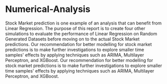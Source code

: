 # Numerical-Analysis
Stock Market prediction is one example of an analysis that can benefit from Linear
Regression. The purpose of this report is to create four other simulations to evaluate
the performance of Linear Regression on Random Generated Datasets before moving
on to the actual Stock Market predictions. 
Our recommendation for better modelling for stock market predictions is to
make further investigations to explore smaller time samples' effects by applying
techniques such as ARIMA, Multilayer Perceptron, and XGBoost.
Our recommendation for better modelling for stock market predictions is to
make further investigations to explore smaller time samples' effects by applying
techniques such as ARIMA, Multilayer Perceptron, and XGBoost.
